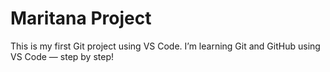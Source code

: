 # Maritana Project
This is my first Git project using VS Code.
I’m learning Git and GitHub using VS Code — step by step!

